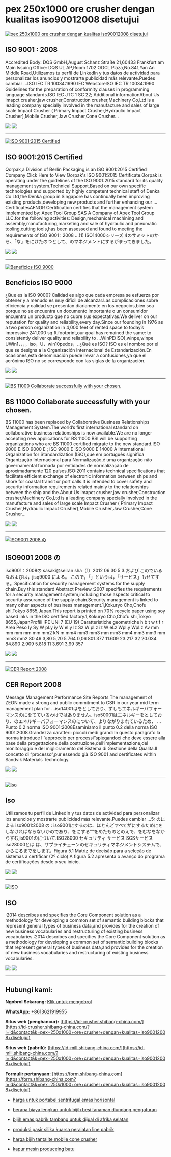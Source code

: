 # pex 250x1000 ore crusher dengan kualitas iso90012008 disetujui

<a href="https://swt.shibang-china.com/?l=id&img&k=pex+250x1000+ore+crusher+dengan+kualitas+iso90012008+disetujui" target="_blank">![pex 250x1000 ore crusher dengan kualitas iso90012008 disetujui](http://static.shibang-china.com/all-800x300/501.jpg)</a>

## ISO 9001 : 2008
Accredited Body: DQS GmbH,August Schanz Stra&#223;e 21,60433 Frankfurt am Main Issuing Office: DQS UL AP,Room 1702 OOCL Plaza,No.841,Yan An Middle Road,Utilizamos tu perfil de LinkedIn y tus datos de actividad para personalizar los anuncios y mostrarte publicidad m&#225;s relevante.Puedes cambiar …ISO IEC TR 10034:1990 IEC WebstoreISO IEC TR 10034:1990 Guidelines for the preparation of conformity clauses in programming language standards.ISO IEC JTC 1 SC 22; Additional informationAbout Us imapct crusher,jaw crusher,Construction crusher,Machinery Co,Ltd is a leading company specially involved in the manufacture and sales of large scale Impact Crusher ( Primary Impact Crusher,Hydraulic Impact Crusher),Mobile Crusher,Jaw Crusher,Cone Crusher…


<a href="https://whatsapp.shibangsoft.com/WhatsApp.php" target="_blank" title="WhatsApp">![](http://static.shibang-china.com/icon/whatsapp.png)</a> <a href="https://swt.shibang-china.com/?l=id&icon&k=pex+250x1000+ore+crusher+dengan+kualitas+iso90012008+disetujui" target="_blank">![](http://static.shibang-china.com/icon/chat-id.png)</a>

---

<a href="https://swt.shibang-china.com/?l=id&img&k=pex+250x1000+ore+crusher+dengan+kualitas+iso90012008+disetujui" target="_blank">![ISO 9001:2015 Certified](http://static.shibang-china.com/all-800x300/1050.jpg)</a>

## ISO 9001:2015 Certified
Qorpak,a Division of Berlin Packaging,is an ISO 9001:2015 Certified Company Click Here to View Qorpak's ISO 9001:2015 Certificate.Qorpak is operating under the guidelines of the ISO 9001:2015 standard for its quality management system.Technical Support.Based on our own specific technologies and supported by highly competent technical staff of Denka Co Ltd,the Denka group in Singapore has continually been improving existing products,developing new products and further enhancing our …CertificatesAFNOR Certification certifies that the management system implemented by: Apex Tool Group SAS A Company of Apex Tool Group LLC.for the following activities: Design,mechanical machining and assembly,manufacturing,marketing and sale of hydraulic and pneumatic tooling,cutting tools,has been assessed and found to meeting the requirements of ISO 9001 : 2008 …(1) ISO14000シリーズ 4のサミットのから、「な」をにけたのつとして、のマネジメントにするがまってきました。


<a href="https://whatsapp.shibangsoft.com/WhatsApp.php" target="_blank" title="WhatsApp">![](http://static.shibang-china.com/icon/whatsapp.png)</a> <a href="https://swt.shibang-china.com/?l=id&icon&k=pex+250x1000+ore+crusher+dengan+kualitas+iso90012008+disetujui" target="_blank">![](http://static.shibang-china.com/icon/chat-id.png)</a>

---

<a href="https://swt.shibang-china.com/?l=id&img&k=pex+250x1000+ore+crusher+dengan+kualitas+iso90012008+disetujui" target="_blank">![Beneficios ISO 9000](http://static.shibang-china.com/all-800x300/1115.jpg)</a>

## Beneficios ISO 9000
&#191;Que es la ISO 9000? Calidad es algo que cada empresa se esfuerza por obtener y a menudo es muy dif&#237;cil de alcanzar.Las complicaciones sobre eficiencia y calidad se presentan diariamente en los negocios,bien sea porque no se encuentra un documento importante o un consumidor encuentra un producto que no cubre sus expectativas.We deliver on our reputation for quality and reliability,every day.Since our founding in 1976 as a two person organization in 4,000 feet of rented space to today’s impressive 241,000 sq.ft.footprint,our goal has remained the same: to consistently deliver quality and reliability to …WinPE(ISO),winpe,winpe UWin1，，，，iso，U，win10pedos，..&#191;Qu&#233; es ISO? ISO es el nombre por el que se designa a la Organizaci&#243;n Internacional de Estandarizaci&#243;n.En ocasiones,esta denominaci&#243;n puede llevar a confusiones,ya que el acr&#243;nimo ISO no se corresponde con las siglas de la organizaci&#243;n.


<a href="https://whatsapp.shibangsoft.com/WhatsApp.php" target="_blank" title="WhatsApp">![](http://static.shibang-china.com/icon/whatsapp.png)</a> <a href="https://swt.shibang-china.com/?l=id&icon&k=pex+250x1000+ore+crusher+dengan+kualitas+iso90012008+disetujui" target="_blank">![](http://static.shibang-china.com/icon/chat-id.png)</a>

---

<a href="https://swt.shibang-china.com/?l=id&img&k=pex+250x1000+ore+crusher+dengan+kualitas+iso90012008+disetujui" target="_blank">![BS 11000 Collaborate successfully with your chosen.](http://static.shibang-china.com/all-800x300/307.jpg)</a>

## BS 11000 Collaborate successfully with your chosen.
BS 11000 has been replaced by Collaborative Business Relationships Management System.The world’s first international standard on collaborative business relationships is now available.We are no longer accepting new applications for BS 11000.BSI will be supporting organizations who are BS 11000 certified migrate to the new standard.ISO 9000 E.ISO 9000 E ; ISO 9000 E ISO 9000 E 14000 A International Organization for Standardization (ISO),que em portugu&#234;s significa Organiza&#231;&#227;o Internacional para Normaliza&#231;&#227;o,&#233; uma organiza&#231;&#227;o n&#227;o governamental formada por entidades de normaliza&#231;&#227;o de aproximadamente 120 pa&#237;ses.ISO:2011 contains technical specifications that facilitate efficient exchange of electronic information between ships and shore for coastal transit or port calls.It is intended to cover safety and security information requirements related mainly to the relationships between the ship and the.About Us imapct crusher,jaw crusher,Construction crusher,Machinery Co,Ltd is a leading company specially involved in the manufacture and sales of large scale Impact Crusher ( Primary Impact Crusher,Hydraulic Impact Crusher),Mobile Crusher,Jaw Crusher,Cone Crusher…


<a href="https://whatsapp.shibangsoft.com/WhatsApp.php" target="_blank" title="WhatsApp">![](http://static.shibang-china.com/icon/whatsapp.png)</a> <a href="https://swt.shibang-china.com/?l=id&icon&k=pex+250x1000+ore+crusher+dengan+kualitas+iso90012008+disetujui" target="_blank">![](http://static.shibang-china.com/icon/chat-id.png)</a>

---

<a href="https://swt.shibang-china.com/?l=id&img&k=pex+250x1000+ore+crusher+dengan+kualitas+iso90012008+disetujui" target="_blank">![ISO9001 2008 の](http://static.shibang-china.com/all-800x300/578.jpg)</a>

## ISO9001 2008 の
iso9001：2008の sasaki@seiran sha（1）2012 06 30 5 3.および このでいるなおよびは，jisq9000 による。 こので，「」というは，「サービス」もせてする。Specification for security management systems for the supply chain.Buy this standard Abstract Preview.:2007 specifies the requirements for a security management system,including those aspects critical to security assurance of the supply chain.Security management is linked to many other aspects of business management.1,Kokuryo Cho,Chofu shi,Tokyo 8655,Japan.This report is printed on 70% recycle paper using soy based inks in the ISO certiﬁed factory.1,Kokuryo Cho,Chofu shi,Tokyo 8655,JapanProfili IPE UNI 7 (EU 19) Caratteristiche geometriche h b t w t f r Area Peso Iy Sy W pl.y iy W el.y Iz Sz W pl.z iz W el.z Wpl.y Wpl.z Av mm mm mm mm mm mm2 kN m mm4 mm3 mm3 mm mm3 mm4 mm3 mm3 mm mm3 mm2 80 46 3,80 5,20 5 764 0,06 801.377 11.609 23.217 32 20.034 84.890 2.909 5.818 11 3.691 3,99 357


<a href="https://whatsapp.shibangsoft.com/WhatsApp.php" target="_blank" title="WhatsApp">![](http://static.shibang-china.com/icon/whatsapp.png)</a> <a href="https://swt.shibang-china.com/?l=id&icon&k=pex+250x1000+ore+crusher+dengan+kualitas+iso90012008+disetujui" target="_blank">![](http://static.shibang-china.com/icon/chat-id.png)</a>

---

<a href="https://swt.shibang-china.com/?l=id&img&k=pex+250x1000+ore+crusher+dengan+kualitas+iso90012008+disetujui" target="_blank">![CER Report 2008](http://static.shibang-china.com/all-800x300/283.jpg)</a>

## CER Report 2008
Message Management Performance Site Reports The management of ZEON made a strong and public commitment to CSR in our year mid term management plan for …iso14001はをとしており、ずしもエネルギーパフォーマンスのにをてているわけではありません。iso50001はエネルギーをとしており、のエネルギーパフォーマンスのについて、よりながりまれているため、 …Punto 0.2 norma ISO 9001:2008Esaminiamo il punto 0.2 della norma ISO 9001:2008.Grandezza caratteri: piccoli medi grandi In questo paragrafo la norma introduce l’”approccio per processi“spiegandoci che deve essere alla base della progettazione,della costruzione,dell’implementazione,del monitoraggio e del miglioramento del Sistema di Gestione della Qualit&#224;.Il concetto di “processo”,pur essendo gi&#224;.ISO 9001 and certificates within Sandvik Materials Technology.


<a href="https://whatsapp.shibangsoft.com/WhatsApp.php" target="_blank" title="WhatsApp">![](http://static.shibang-china.com/icon/whatsapp.png)</a> <a href="https://swt.shibang-china.com/?l=id&icon&k=pex+250x1000+ore+crusher+dengan+kualitas+iso90012008+disetujui" target="_blank">![](http://static.shibang-china.com/icon/chat-id.png)</a>

---

<a href="https://swt.shibang-china.com/?l=id&img&k=pex+250x1000+ore+crusher+dengan+kualitas+iso90012008+disetujui" target="_blank">![Iso](http://static.shibang-china.com/all-800x300/901.jpg)</a>

## Iso
Utilizamos tu perfil de LinkedIn y tus datos de actividad para personalizar los anuncios y mostrarte publicidad m&#225;s relevante.Puedes cambiar …5: のによる iso9001:2008 の : iso9001にするのは、ほとんどすべてがにするためにをしなければならないかのであり、をにする&quot;&quot;をめたものとのえで、をむなをなからずむjis9001のにづいて.ISO28000 セキュリティ サービス SGSサービスiso28000とは.は、サプライチェーンのセキュリティマネジメントシステムで、からにるまでをします。Figura 5.1 Matriz de decis&#227;o para a sele&#231;&#227;o de sistemas a certificar (2&#186; ciclo) A figura 5.2 apresenta o avan&#231;o do programa de certifica&#231;&#245;es desde o seu in&#237;cio.


<a href="https://whatsapp.shibangsoft.com/WhatsApp.php" target="_blank" title="WhatsApp">![](http://static.shibang-china.com/icon/whatsapp.png)</a> <a href="https://swt.shibang-china.com/?l=id&icon&k=pex+250x1000+ore+crusher+dengan+kualitas+iso90012008+disetujui" target="_blank">![](http://static.shibang-china.com/icon/chat-id.png)</a>

---

<a href="https://swt.shibang-china.com/?l=id&img&k=pex+250x1000+ore+crusher+dengan+kualitas+iso90012008+disetujui" target="_blank">![ISO](http://static.shibang-china.com/all-800x300/1498.jpg)</a>

## ISO
:2014 describes and specifies the Core Component solution as a methodology for developing a common set of semantic building blocks that represent general types of business data,and provides for the creation of new business vocabularies and restructuring of existing business vocabularies.:2014 describes and specifies the Core Component solution as a methodology for developing a common set of semantic building blocks that represent general types of business data,and provides for the creation of new business vocabularies and restructuring of existing business vocabularies.

<a href="https://whatsapp.shibangsoft.com/WhatsApp.php" target="_blank" title="WhatsApp">![](http://static.shibang-china.com/icon/whatsapp.png)</a> <a href="https://swt.shibang-china.com/?l=id&icon&k=pex+250x1000+ore+crusher+dengan+kualitas+iso90012008+disetujui" target="_blank">![](http://static.shibang-china.com/icon/chat-id.png)</a>

---
## Hubungi kami:

**Ngobrol Sekarang:** [Klik untuk mengobrol](https://swt.shibang-china.com?l=id&contact&k=pex+250x1000+ore+crusher+dengan+kualitas+iso90012008+disetujui)

**WhatsApp:**  [+8613621919955](https://whatsapp.shibangsoft.com/WhatsApp.php)

**Situs web (penghancur):** [https://id-crusher.shibang-china.com/](https://id-crusher.shibang-china.com/?l=id&contact&k=pex+250x1000+ore+crusher+dengan+kualitas+iso90012008+disetujui)

**Situs web (pabrik):** [https://id-mill.shibang-china.com/](https://id-mill.shibang-china.com/?l=id&contact&k=pex+250x1000+ore+crusher+dengan+kualitas+iso90012008+disetujui)

**Formulir pertanyaan:** [https://form.shibang-china.com](https://form.shibang-china.com?l=id&contact&k=pex+250x1000+ore+crusher+dengan+kualitas+iso90012008+disetujui)

* [harga untuk portabel sentrifugal emas horisontal](../46/harga%20untuk%20portabel%20sentrifugal%20emas%20horisontal.md)

* [berapa biaya lengkap untuk bijih besi tanaman diundang pengaturan](../45/berapa%20biaya%20lengkap%20untuk%20bijih%20besi%20tanaman%20diundang%20pengaturan.md)

* [bijih emas pabrik tambang untuk dijual di afrika selatan](../41/bijih%20emas%20pabrik%20tambang%20untuk%20dijual%20di%20afrika%20selatan.md)

* [produksi pasir silika kuarsa peralatan line pabrik](../41/produksi%20pasir%20silika%20kuarsa%20peralatan%20line%20pabrik.md)

* [harga bijih tantalite mobile cone crusher](../49/harga%20bijih%20tantalite%20mobile%20cone%20crusher.md)

* [kapur mesin produceing batu](../45/kapur%20mesin%20produceing%20batu.md)